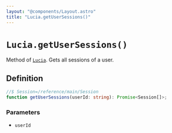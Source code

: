 ```yaml
---
layout: "@components/Layout.astro"
title: "Lucia.getUserSessions()"
---
```


# `Lucia.getUserSessions()`

Method of [`Lucia`](/reference/main/Lucia). Gets all sessions of a user.

## Definition

```ts
//$ Session=/reference/main/Session
function getUserSessions(userId: string): Promise<Session[]>;
```

### Parameters

- `userId`

